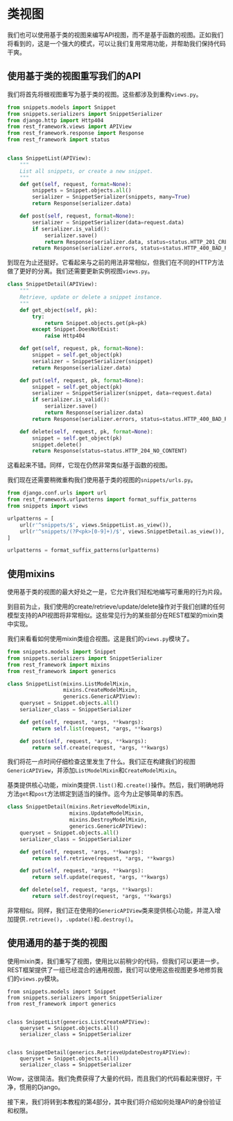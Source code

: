 # 类视图

我们也可以使用基于类的视图来编写API视图，而不是基于函数的视图。正如我们将看到的，这是一个强大的模式，可以让我们复用常用功能，并帮助我们保持代码干爽。

## 使用基于类的视图重写我们的API
我们将首先将根视图重写为基于类的视图。这些都涉及到重构```views.py```。

```python
from snippets.models import Snippet
from snippets.serializers import SnippetSerializer
from django.http import Http404
from rest_framework.views import APIView
from rest_framework.response import Response
from rest_framework import status


class SnippetList(APIView):
    """
    List all snippets, or create a new snippet.
    """
    def get(self, request, format=None):
        snippets = Snippet.objects.all()
        serializer = SnippetSerializer(snippets, many=True)
        return Response(serializer.data)

    def post(self, request, format=None):
        serializer = SnippetSerializer(data=request.data)
        if serializer.is_valid():
            serializer.save()
            return Response(serializer.data, status=status.HTTP_201_CREATED)
        return Response(serializer.errors, status=status.HTTP_400_BAD_REQUEST)
```

到现在为止还挺好。它看起来与之前的用法非常相似，但我们在不同的HTTP方法做了更好的分离。我们还需要更新实例视图```views.py```。

```python
class SnippetDetail(APIView):
    """
    Retrieve, update or delete a snippet instance.
    """
    def get_object(self, pk):
        try:
            return Snippet.objects.get(pk=pk)
        except Snippet.DoesNotExist:
            raise Http404

    def get(self, request, pk, format=None):
        snippet = self.get_object(pk)
        serializer = SnippetSerializer(snippet)
        return Response(serializer.data)

    def put(self, request, pk, format=None):
        snippet = self.get_object(pk)
        serializer = SnippetSerializer(snippet, data=request.data)
        if serializer.is_valid():
            serializer.save()
            return Response(serializer.data)
        return Response(serializer.errors, status=status.HTTP_400_BAD_REQUEST)

    def delete(self, request, pk, format=None):
        snippet = self.get_object(pk)
        snippet.delete()
        return Response(status=status.HTTP_204_NO_CONTENT)
```        
        
这看起来不错。同样，它现在仍然非常类似基于函数的视图。

我们现在还需要稍微重构我们使用基于类的视图的```snippets/urls.py```。

```python
from django.conf.urls import url
from rest_framework.urlpatterns import format_suffix_patterns
from snippets import views

urlpatterns = [
    url(r'^snippets/$', views.SnippetList.as_view()),
    url(r'^snippets/(?P<pk>[0-9]+)/$', views.SnippetDetail.as_view()),
]

urlpatterns = format_suffix_patterns(urlpatterns)
```

## 使用mixins

使用基于类的视图的最大好处之一是，它允许我们轻松地编写可重用的行为片段。

到目前为止，我们使用的create/retrieve/update/delete操作对于我们创建的任何模型支持的API视图将非常相似。这些常见行为的某些部分在REST框架的mixin类中实现。


我们来看看如何使用mixin类组合视图。这是我们的```views.py```模块了。

```python
from snippets.models import Snippet
from snippets.serializers import SnippetSerializer
from rest_framework import mixins
from rest_framework import generics

class SnippetList(mixins.ListModelMixin,
                  mixins.CreateModelMixin,
                  generics.GenericAPIView):
    queryset = Snippet.objects.all()
    serializer_class = SnippetSerializer

    def get(self, request, *args, **kwargs):
        return self.list(request, *args, **kwargs)

    def post(self, request, *args, **kwargs):
        return self.create(request, *args, **kwargs)
```

我们将花一点时间仔细检查这里发生了什么。我们正在构建我们的视图```GenericAPIView```，并添加```ListModelMixin```和```CreateModelMixin```。

基类提供核心功能，mixin类提供```.list()```和```.create()```操作。然后，我们明确地将方法```get```和```post```方法绑定到适当的操作。迄今为止足够简单的东西。

```python
class SnippetDetail(mixins.RetrieveModelMixin,
                    mixins.UpdateModelMixin,
                    mixins.DestroyModelMixin,
                    generics.GenericAPIView):
    queryset = Snippet.objects.all()
    serializer_class = SnippetSerializer

    def get(self, request, *args, **kwargs):
        return self.retrieve(request, *args, **kwargs)

    def put(self, request, *args, **kwargs):
        return self.update(request, *args, **kwargs)

    def delete(self, request, *args, **kwargs):
        return self.destroy(request, *args, **kwargs)
```

非常相似。同样，我们正在使用的```GenericAPIView```类来提供核心功能，并混入增加提供```.retrieve()```，```.update()```和```.destroy()```。


## 使用通用的基于类的视图
使用mixin类，我们重写了视图，使用比以前稍少的代码，但我们可以更进一步。REST框架提供了一组已经混合的通用视图，我们可以使用这些视图更多地修剪我们的```views.py```模块。

```
from snippets.models import Snippet
from snippets.serializers import SnippetSerializer
from rest_framework import generics


class SnippetList(generics.ListCreateAPIView):
    queryset = Snippet.objects.all()
    serializer_class = SnippetSerializer


class SnippetDetail(generics.RetrieveUpdateDestroyAPIView):
    queryset = Snippet.objects.all()
    serializer_class = SnippetSerializer
```    
    
Wow，这很简洁。我们免费获得了大量的代码，而且我们的代码看起来很好，干净，惯用的Django。

接下来，我们将转到本教程的第4部分，其中我们将介绍如何处理API的身份验证和权限。
